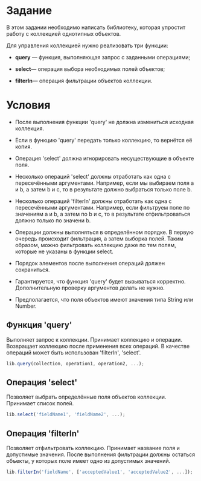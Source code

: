# Задание

В этом задании необходимо написать библиотеку, которая упростит работу с коллекцией однотипных объектов.

Для управления коллекцией нужно реализовать три функции:

* **query** — функция, выполняющая запрос с заданными операциями;

* **select**— операция выбора необходимых полей объектов;

* **filterIn**— операция фильтрации объектов коллекции.

# Условия

* После выполнения функции 'query' не должна измениться исходная коллекция.

* Если в функцию 'query' передать только коллекцию, то вернётся её копия.

* Операция 'select' должна игнорировать несуществующие в объекте поля.

* Несколько операций 'select' должны отработать как одна с пересечёнными аргументами. Например, если мы выбираем поля a и b, а затем b и c, то в результате должно выбраться только поле b.

* Несколько операций 'filterIn' должны отработать как одна с пересечёнными аргументами. Например, если фильтруем поле по значениям a и b, а затем по b и c, то в результате отфильтроваться должно только по значени b.

* Операции должны выполняться в определённом порядке. В первую очередь происходит фильтрация, а затем выборка полей. Таким образом, можно фильтровать коллекцию даже по тем полям, которые не указаны в функции select.

* Порядок элементов после выполнения операций должен сохраниться.

* Гарантируется, что функция 'query' будет вызываться корректно. Дополнительную проверку аргументов делать не нужно.

* Предполагается, что поля объектов имеют значения типа String или Number.

## Функция 'query'

Выполняет запрос к коллекции. Принимает коллекцию и операции. Возвращает коллекцию после применения всех операций. В качестве операций может быть использован 'filterIn', 'select'.

```javascript
lib.query(collection, operation1, operation2, ...); 
```

## Операция 'select'

Позволяет выбрать определённые поля объектов коллекции. Принимает список полей.

```javascript 
lib.select('fieldName1', 'fieldName2', ...); 
```

## Операция 'filterIn'

Позволяет отфильтровать коллекцию. Принимает название поля и допустимые значения. После выполнения фильтрации должны остаться объекты, у которых поле имеет одно из допустимых значений.

```javascript
lib.filterIn('fieldName', ['acceptedValue1', 'acceptedValue2', ...]); 
```





